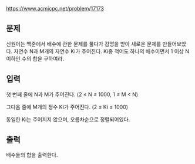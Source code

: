 https://www.acmicpc.net/problem/17173

## 문제
신원이는 백준에서 배수에 관한 문제를 풀다가 감명을 받아 새로운 문제를 만들어보았다. 자연수 N과 M개의 자연수 Ki가 주어진다. Ki중 적어도 하나의 배수이면서 1 이상 N 이하인 수의 합을 구하여라.

## 입력
첫 번째 줄에 N과 M가 주어진다. (2 ≤ N ≤ 1000, 1 ≤ M < N)

그다음 줄에 M개의 정수 Ki가 주어진다. (2 ≤ Ki ≤ 1000)

동일한 Ki는 주어지지 않으며, 오름차순으로 정렬되어있다.

## 출력
배수들의 합을 출력한다.
